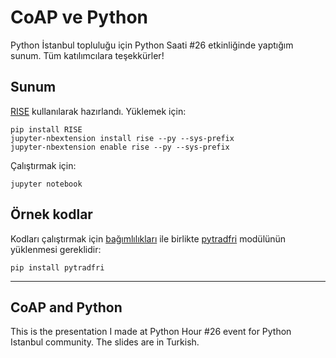 # CoAP ve Python
Python İstanbul topluluğu için Python Saati #26 etkinliğinde yaptığım sunum. Tüm katılımcılara teşekkürler!

## Sunum
[RISE](https://github.com/damianavila/RISE) kullanılarak hazırlandı. Yüklemek için:

```
pip install RISE
jupyter-nbextension install rise --py --sys-prefix
jupyter-nbextension enable rise --py --sys-prefix
```

Çalıştırmak için:

```
jupyter notebook
```

## Örnek kodlar

Kodları çalıştırmak için [bağımlılıkları](https://github.com/ggravlingen/pytradfri/blob/79cda2e54b227e410c201ad4ffc3d8cb38abb6a2/script/install-aiocoap.sh) ile birlikte [pytradfri](https://github.com/ggravlingen/pytradfri) modülünün yüklenmesi gereklidir:

```
pip install pytradfri
```

---

## CoAP and Python

This is the presentation I made at Python Hour #26 event for Python Istanbul community. The slides are in Turkish.
